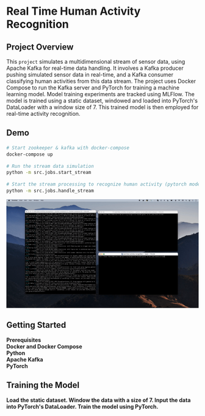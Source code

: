 # Real Time Human Activity Recognition

## Project Overview
This `project` simulates a multidimensional stream of sensor data, using Apache Kafka for real-time data handling. It involves a Kafka producer pushing simulated sensor data in real-time, and a Kafka consumer classifying human activities from this data stream. The project uses Docker Compose to run the Kafka server and PyTorch for training a machine learning model. Model training experiments are tracked using MLFlow. The model is trained using a static dataset, windowed and loaded into PyTorch's DataLoader with a window size of 7. This trained model is then employed for real-time activity recognition.


## Demo

```bash
# Start zookeeper & kafka with docker-compose
docker-compose up 
```


```bash
# Run the stream data simulation
python -m src.jobs.start_stream
```


```bash
# Start the stream processing to recognize human activity (pytorch model must be trained)
python -m src.jobs.handle_stream
```


<img src="https://github.com/AymenRumi/real-time-activity-recognition/blob/main/assets/demo.gif">



## Getting Started
<b>Prerequisites<b/>
<br />
Docker and Docker Compose
<br />
Python
<br />
Apache Kafka
<br />
PyTorch

## Training the Model
Load the static dataset.
Window the data with a size of 7.
Input the data into PyTorch's DataLoader.
Train the model using PyTorch.
